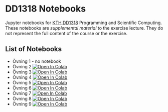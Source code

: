 # DD1318 Notebooks

Jupyter notebooks for [KTH DD1318](https://www.kth.se/student/kurser/kurs/DD1318) Programming and Scientific Computing. These notebooks are *supplemental material* to the exercise lecture. They do not represent the full content of the course or the exercise.

## List of Notebooks

- Övning 1 - no notebook
- Övning 2 [![Open In Colab](https://colab.research.google.com/assets/colab-badge.svg)](https://colab.research.google.com/github/gschup/dd1318_notebooks/blob/main/ovn02.ipynb)
- Övning 3 [![Open In Colab](https://colab.research.google.com/assets/colab-badge.svg)](https://colab.research.google.com/github/gschup/dd1318_notebooks/blob/main/ovn03.ipynb)
- Övning 4 [![Open In Colab](https://colab.research.google.com/assets/colab-badge.svg)](https://colab.research.google.com/github/gschup/dd1318_notebooks/blob/main/ovn04.ipynb)
- Övning 5 [![Open In Colab](https://colab.research.google.com/assets/colab-badge.svg)](https://colab.research.google.com/github/gschup/dd1318_notebooks/blob/main/ovn05.ipynb)
- Övning 6 [![Open In Colab](https://colab.research.google.com/assets/colab-badge.svg)](https://colab.research.google.com/github/gschup/dd1318_notebooks/blob/main/ovn06.ipynb)
- Övning 7 [![Open In Colab](https://colab.research.google.com/assets/colab-badge.svg)](https://colab.research.google.com/github/gschup/dd1318_notebooks/blob/main/ovn07.ipynb)
- Övning 8 [![Open In Colab](https://colab.research.google.com/assets/colab-badge.svg)](https://colab.research.google.com/github/gschup/dd1318_notebooks/blob/main/ovn08.ipynb)
- Övning 9 [![Open In Colab](https://colab.research.google.com/assets/colab-badge.svg)](https://colab.research.google.com/github/gschup/dd1318_notebooks/blob/main/ovn09.ipynb)
